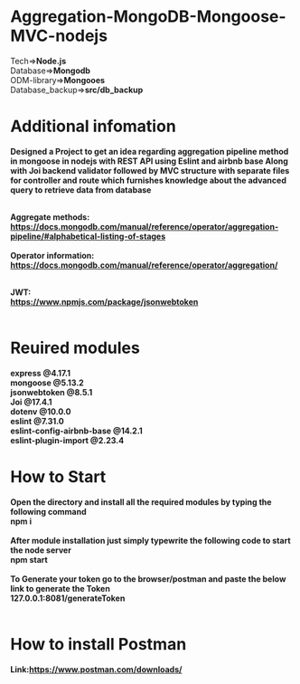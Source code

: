# Aggregation-MongoDB-Mongoose-MVC-nodejs

Tech=><b>Node.js</b><br>
Database=><b>Mongodb</b><br>
ODM-library=><b>Mongooes</b><br>
Database_backup=><b>src/db_backup</b><br>

# Additional infomation

<b>Designed a Project to get an idea regarding aggregation pipeline method in mongoose in nodejs with REST API using Eslint and airbnb base Along with Joi backend validator followed by MVC structure with separate files for controller and route which furnishes knowledge about the advanced query to retrieve data from database<b><br><br>

<b>Aggregate methods:</b><br>https://docs.mongodb.com/manual/reference/operator/aggregation-pipeline/#alphabetical-listing-of-stages<br><br>
<b>Operator information:</b><br>https://docs.mongodb.com/manual/reference/operator/aggregation/<br><br>

<b>JWT:</b><br>https://www.npmjs.com/package/jsonwebtoken<br><br>

# Reuired modules

<b>express</b> @4.17.1<br>
<b>mongoose</b> @5.13.2<br>
<b>jsonwebtoken</b> @8.5.1<br>
<b>Joi</b> @17.4.1<br>
<b>dotenv</b> @10.0.0<br>
<b>eslint</b> @7.31.0<br>
<b>eslint-config-airbnb-base</b> @14.2.1<br>
<b>eslint-plugin-import</b> @2.23.4<br>

# How to Start

Open the directory and install all the required modules by typing the following command<br>
<b>npm i</b><br><br>
After module installation just simply typewrite the following code to start the node server<br>
<b>npm start</b><br><br>
To Generate your token go to the browser/postman and paste the below link to generate the Token<br>
<b>127.0.0.1:8081/generateToken</b><br><br>

# How to install Postman

<b>Link:</b>https://www.postman.com/downloads/
